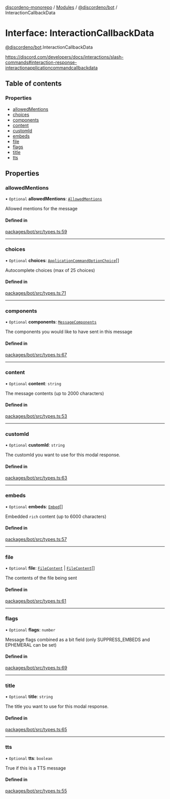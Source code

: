[discordeno-monorepo](../README.md) / [Modules](../modules.md) / [@discordeno/bot](../modules/discordeno_bot.md) / InteractionCallbackData

# Interface: InteractionCallbackData

[@discordeno/bot](../modules/discordeno_bot.md).InteractionCallbackData

https://discord.com/developers/docs/interactions/slash-commands#interaction-response-interactionapplicationcommandcallbackdata

## Table of contents

### Properties

- [allowedMentions](discordeno_bot.InteractionCallbackData.md#allowedmentions)
- [choices](discordeno_bot.InteractionCallbackData.md#choices)
- [components](discordeno_bot.InteractionCallbackData.md#components)
- [content](discordeno_bot.InteractionCallbackData.md#content)
- [customId](discordeno_bot.InteractionCallbackData.md#customid)
- [embeds](discordeno_bot.InteractionCallbackData.md#embeds)
- [file](discordeno_bot.InteractionCallbackData.md#file)
- [flags](discordeno_bot.InteractionCallbackData.md#flags)
- [title](discordeno_bot.InteractionCallbackData.md#title)
- [tts](discordeno_bot.InteractionCallbackData.md#tts)

## Properties

### allowedMentions

• `Optional` **allowedMentions**: [`AllowedMentions`](discordeno_bot.AllowedMentions.md)

Allowed mentions for the message

#### Defined in

[packages/bot/src/types.ts:59](https://github.com/deepsarda/discordeno/blob/c6dc30bb/packages/bot/src/types.ts#L59)

---

### choices

• `Optional` **choices**: [`ApplicationCommandOptionChoice`](discordeno_bot.ApplicationCommandOptionChoice.md)[]

Autocomplete choices (max of 25 choices)

#### Defined in

[packages/bot/src/types.ts:71](https://github.com/deepsarda/discordeno/blob/c6dc30bb/packages/bot/src/types.ts#L71)

---

### components

• `Optional` **components**: [`MessageComponents`](../modules/discordeno_bot.md#messagecomponents)

The components you would like to have sent in this message

#### Defined in

[packages/bot/src/types.ts:67](https://github.com/deepsarda/discordeno/blob/c6dc30bb/packages/bot/src/types.ts#L67)

---

### content

• `Optional` **content**: `string`

The message contents (up to 2000 characters)

#### Defined in

[packages/bot/src/types.ts:53](https://github.com/deepsarda/discordeno/blob/c6dc30bb/packages/bot/src/types.ts#L53)

---

### customId

• `Optional` **customId**: `string`

The customId you want to use for this modal response.

#### Defined in

[packages/bot/src/types.ts:63](https://github.com/deepsarda/discordeno/blob/c6dc30bb/packages/bot/src/types.ts#L63)

---

### embeds

• `Optional` **embeds**: [`Embed`](discordeno_bot.Embed.md)[]

Embedded `rich` content (up to 6000 characters)

#### Defined in

[packages/bot/src/types.ts:57](https://github.com/deepsarda/discordeno/blob/c6dc30bb/packages/bot/src/types.ts#L57)

---

### file

• `Optional` **file**: [`FileContent`](discordeno_bot.FileContent.md) \| [`FileContent`](discordeno_bot.FileContent.md)[]

The contents of the file being sent

#### Defined in

[packages/bot/src/types.ts:61](https://github.com/deepsarda/discordeno/blob/c6dc30bb/packages/bot/src/types.ts#L61)

---

### flags

• `Optional` **flags**: `number`

Message flags combined as a bit field (only SUPPRESS_EMBEDS and EPHEMERAL can be set)

#### Defined in

[packages/bot/src/types.ts:69](https://github.com/deepsarda/discordeno/blob/c6dc30bb/packages/bot/src/types.ts#L69)

---

### title

• `Optional` **title**: `string`

The title you want to use for this modal response.

#### Defined in

[packages/bot/src/types.ts:65](https://github.com/deepsarda/discordeno/blob/c6dc30bb/packages/bot/src/types.ts#L65)

---

### tts

• `Optional` **tts**: `boolean`

True if this is a TTS message

#### Defined in

[packages/bot/src/types.ts:55](https://github.com/deepsarda/discordeno/blob/c6dc30bb/packages/bot/src/types.ts#L55)
